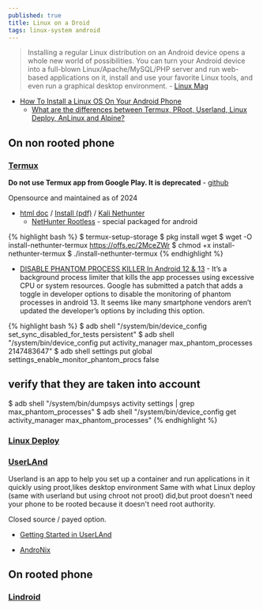 ```yaml
---
published: true
title: Linux on a Droid
tags: linux-system android
---
```

> Installing a regular Linux distribution on an Android device opens a whole new world of possibilities. You can turn your Android device into a full-blown Linux/Apache/MySQL/PHP server and run web-based applications on it, install and use your favorite Linux tools, and even run a graphical desktop environment. - [Linux Mag](https://www.linux-magazine.com/Online/Features/Convert-an-Android-Device-to-Linux)

- [How To Install a Linux OS On Your Android Phone](https://helpdeskgeek.com/linux-tips/how-to-install-a-linux-os-on-your-android-phone/)
	- [What are the differences between Termux, PRoot, Userland, Linux Deploy, AnLinux and Alpine?](https://superuser.com/questions/1546024/what-are-the-differences-between-termux-proot-userland-linux-deploy-anlinux)

## On non rooted phone
### [Termux](https://www.youtube.com/watch?v=KxOGyuGq0Ts)
**Do not use Termux app from Google Play. It is deprecated** - [github](https://github.com/termux/termux-app/releases/tag/v0.118.1)

Opensource and maintained as of 2024

- [html doc](https://www.golinuxcloud.com/install-kali-linux-on-android/) / [Install (pdf)](https://www.dropbox.com/scl/fi/irpaebjwlu5v1c3mt4hzi/Android-Kali-NetHunter-Install-2.pdf?rlkey=65gpc275fy6sbkz0i19wlcj06&e=1&dl=0) / [Kali Nethunter](https://www.kali.org/docs/nethunter/) 
	- [NetHunter Rootless](https://www.kali.org/docs/nethunter/nethunter-rootless/) - special packaged for android

{% highlight bash %}
$ termux-setup-storage
$ pkg install wget
$ wget -O install-nethunter-termux https://offs.ec/2MceZWr
$ chmod +x install-nethunter-termux
$ ./install-nethunter-termux
{% endhighlight %}

- [DISABLE PHANTOM PROCESS KILLER In Android 12 & 13](https://kskroyal.com/disable-phantom-process-killer-in-android-12-13/) - It’s a background process limiter that kills the app processes using excessive CPU or system resources. Google has submitted a patch that adds a toggle in developer options to disable the monitoring of phantom processes in android 13. It seems like many smartphone vendors aren’t updated the developer’s options by including this option. 

{% highlight bash %}
$ adb shell "/system/bin/device_config set_sync_disabled_for_tests persistent"
$ adb shell "/system/bin/device_config put activity_manager max_phantom_processes 2147483647"
$ adb shell settings put global settings_enable_monitor_phantom_procs false

## verify that they are taken into account
$ adb shell "/system/bin/dumpsys activity settings | grep max_phantom_processes"
$ adb shell "/system/bin/device_config get activity_manager max_phantom_processes"
{% endhighlight %}

### [Linux Deploy](https://github.com/meefik/linuxdeploy)
### [ UserLAnd](https://www.androidauthority.com/install-ubuntu-on-your-android-smartphone-765408/)

Userland is an app to help you set up a container and run applications in it quickly using proot,likes desktop environment Same with what Linux deploy (same with userland but using chroot not proot) did,but proot doesn't need your phone to be rooted because it doesn't need root authority.

Closed source / payed option.

- [Getting Started in UserLAnd](https://github.com/CypherpunkArmory/UserLAnd/wiki/Getting-Started-in-UserLAnd)


- [AndroNix](https://www.makeuseof.com/tag/how-to-linux-on-android/) 

## On rooted phone
### [Lindroid](https://hackaday.com/2024/06/18/lindroid-promises-true-linux-on-android/)
